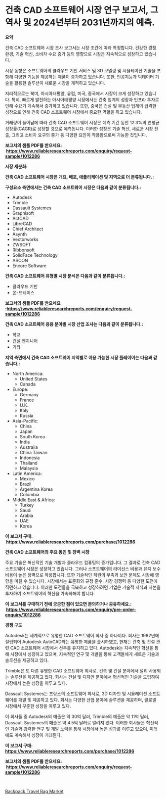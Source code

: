 <p><h1>건축 CAD 소프트웨어 시장 연구 보고서, 그 역사 및 2024년부터 2031년까지의 예측.</h1></p><p><strong>요약</strong></p>
<p><p>건축 CAD 소프트웨어 시장 조사 보고서는 시장 조건에 따라 특정합니다. 건강한 경쟁 환경, 기술 혁신, 소비자 수요 증가 등의 영향으로 시장은 지속적으로 성장하고 있습니다.</p><p>시장 동향은 소프트웨어의 클라우드 기반 서비스 및 3D 모델링 및 시뮬레이션 기술을 포함해 다양한 기능을 제공하는 제품이 증가하고 있습니다. 또한, 인공지능과 빅데이터 기술을 활용한 솔루션이 새로운 시장을 개척하고 있습니다.</p><p>지리적으로는 북미, 아시아태평양, 유럽, 미국, 중국에서 시장이 크게 성장하고 있습니다. 특히, 빠르게 발전하는 아시아태평양 시장에서는 건축 업계의 성장과 인프라 투자로 인해 수요가 계속해서 증가하고 있습니다. 또한, 중국은 건설 및 부동산 업계의 급격한 성장으로 인해 건축 CAD 소프트웨어 시장에서 중요한 역할을 하고 있습니다.</p><p>거래량이 늘어남에 따라 건축 CAD 소프트웨어 시장은 예측 기간 동안 12.3%의 연평균성장률(CAGR)로 성장할 것으로 예측됩니다. 이러한 성장은 기술 혁신, 새로운 시장 진출, 그리고 소비자 요구의 증가 등 다양한 요인이 작용함으로써 가능한 것입니다.</p></p>
<p><strong>보고서의 샘플 PDF를 받으세요: &nbsp;<a href="https://www.reliableresearchreports.com/enquiry/request-sample/1012286">https://www.reliableresearchreports.com/enquiry/request-sample/1012286</a></strong></p>
<p><strong>시장 세분화:</strong></p>
<p><strong> 건축 CAD 소프트웨어 시장은 개요, 배포, 애플리케이션 및 지역으로 더 분류됩니다. :</strong></p>
<p><strong>구성요소 측면에서는 건축 CAD 소프트웨어 시장은 다음과 같이 분류됩니다.:</strong></p>
<p><ul><li>Autodesk</li><li>Trimble</li><li>Dassault Systemes</li><li>Graphisoft</li><li>ActCAD</li><li>LibreCAD</li><li>Chief Architect</li><li>Asynth</li><li>Vectorworks</li><li>ZWSOFT</li><li>Ribbonsoft</li><li>SolidFace Technology</li><li>ASCON</li><li>Encore Software</li></ul></p>
<p><strong> 건축 CAD 소프트웨어 유형별 시장 분석은 다음과 같이 분류됩니다.:</strong></p>
<p><ul><li>클라우드 기반</li><li>온-프레미스</li></ul></p>
<p><strong>보고서의 샘플 PDF를 받으세요 :<a href="https://www.reliableresearchreports.com/enquiry/request-sample/1012286">https://www.reliableresearchreports.com/enquiry/request-sample/1012286</a></strong></p>
<p><strong> 건축 CAD 소프트웨어 응용 분야별 시장 산업 조사는 다음과 같이 분류됩니다.:</strong></p>
<p><ul><li>학교</li><li>건설 엔지니어</li><li>기타</li></ul></p>
<p><strong>지역 측면에서 건축 CAD 소프트웨어 지역별로 이용 가능한 시장 플레이어는 다음과 같습니다.:</strong></p>
<p><ul>
    <li>
        North America:
        <ul>
            <li>United States</li>
            <li>Canada</li>
        </ul>
    </li>
    <li>
        Europe:
        <ul>
            <li>Germany</li>
            <li>France</li>
            <li>U.K.</li>
            <li>Italy</li>
            <li>Russia</li>
        </ul>
    </li>
    <li>
        Asia-Pacific:
        <ul>
            <li>China</li>
            <li>Japan</li>
            <li>South Korea</li>
            <li>India</li>
            <li>Australia</li>
            <li>China Taiwan</li>
            <li>Indonesia</li>
            <li>Thailand</li>
            <li>Malaysia</li>
        </ul>
    </li>
    <li>
        Latin America:
        <ul>
            <li>Mexico</li>
            <li>Brazil</li>
            <li>Argentina Korea</li>
            <li>Colombia</li>
        </ul>
    </li>
    <li>
        Middle East & Africa:
        <ul>
            <li>Turkey</li>
            <li>Saudi</li>
            <li>Arabia</li>
            <li>UAE</li>
            <li>Korea</li>
        </ul>
    </li>
    </ul></p>
<p><strong>이 보고서 구매: &nbsp;<a href="https://www.reliableresearchreports.com/purchase/1012286">https://www.reliableresearchreports.com/purchase/1012286</a></strong></p>
<p><strong>건축 CAD 소프트웨어의 주요 동인 및 장벽 시장</strong></p>
<p><p>주요 기술은 혁신적인 기술 개발과 클라우드 컴퓨팅의 증가입니다. 그 결과로 건축 CAD 소프트웨어 시장은 성장하고 있습니다. 그러나 소프트웨어의 라이선스 비용과 유지 보수 비용이 높은 장벽으로 작용합니다. 또한 기술적인 직원의 부족과 보안 문제도 시장에 영향을 미칠 수 있습니다. 시장에서는 표준화와 규정 준수, 시장 경쟁력 등 다양한 도전에 직면하고 있습니다. 이러한 도전들을 극복하고 성장하려면 기업은 기술적 지식과 자본을 투자하여 소프트웨어의 혁신을 가속화해야 합니다.</p></p>
<p><strong>이 보고서를 구매하기 전에 궁금한 점이 있으면 문의하거나 공유하세요.: &nbsp;<a href="https://www.reliableresearchreports.com/enquiry/pre-order-enquiry/1012286">https://www.reliableresearchreports.com/enquiry/pre-order-enquiry/1012286</a></strong></p>
<p><strong>경쟁 구도</strong></p>
<p><p>Autodesk는 세계적으로 유명한 CAD 소프트웨어 회사 중 하나이다. 회사는 1982년에 설립되어 Autodesk AutoCAD라는 유명한 제품을 출시하였고, 현재는 건축 및 건설 관련 CAD 소프트웨어 시장에서 선두를 유지하고 있다. Autodesk는 지속적인 혁신을 통해 시장에서 성장하고 있으며, 지속적인 연구 및 개발을 통해 고객들에게 새로운 기술과 솔루션을 제공하고 있다.</p><p>Trimble은 또 다른 유명한 CAD 소프트웨어 회사로, 건축 및 건설 분야에서 널리 사용되는 솔루션을 제공하고 있다. 회사는 건설 및 디자인 분야에서 혁신적인 기술을 도입하여 시장에서 높은 성장을 이루고 있다.</p><p>Dassault Systemes는 프랑스의 소프트웨어 회사로, 3D 디자인 및 시뮬레이션 소프트웨어를 개발 및 제공하고 있다. 회사는 다양한 산업 분야에 솔루션을 제공하며, 글로벌 시장에서 꾸준한 성장을 이루고 있다.</p><p>이 회사들 중 Autodesk의 매출은 약 30억 달러, Trimble의 매출은 약 11억 달러, Dassault Systemes의 매출은 약 4.5억 달러로 알려져 있다. 이러한 회사들은 혁신적인 기술과 강력한 연구 및 개발 노력을 통해 시장에서 높은 성과를 이루고 있으며, 미래에도 계속해서 성장이 기대된다.</p></p>
<p><strong>이 보고서 구매: &nbsp; <a href="https://www.reliableresearchreports.com/purchase/1012286">https://www.reliableresearchreports.com/purchase/1012286</a></strong></p>
<p><strong>보고서의 샘플 PDF를 받으세요: &nbsp;<a href="https://www.reliableresearchreports.com/enquiry/request-sample/1012286">https://www.reliableresearchreports.com/enquiry/request-sample/1012286</a></strong><strong></strong></p>
<p>&nbsp;</p>
<p><p><a href="https://github.com/RichRobinson5/Market-Research-Report-List-4/blob/main/backpack-travel-bag-market.md">Backpack Travel Bag Market</a></p></p>
